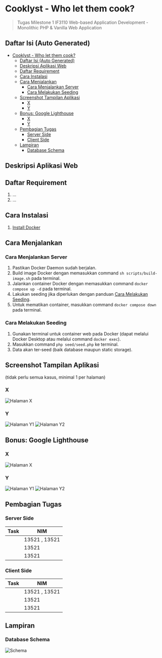 # Cooklyst - Who let them cook?
> Tugas Milestone 1 IF3110 Web-based Application Development - Monolithic PHP & Vanilla Web Application

## Daftar Isi (Auto Generated)
- [Cooklyst - Who let them cook?](#cooklyst---who-let-them-cook)
  - [Daftar Isi (Auto Generated)](#daftar-isi-auto-generated)
  - [Deskripsi Aplikasi Web](#deskripsi-aplikasi-web)
  - [Daftar Requirement](#daftar-requirement)
  - [Cara Instalasi](#cara-instalasi)
  - [Cara Menjalankan](#cara-menjalankan)
    - [Cara Menjalankan Server](#cara-menjalankan-server)
    - [Cara Melakukan Seeding](#cara-melakukan-seeding)
  - [Screenshot Tampilan Aplikasi](#screenshot-tampilan-aplikasi)
    - [X](#x)
    - [Y](#y)
  - [Bonus: Google Lighthouse](#bonus-google-lighthouse)
    - [X](#x-1)
    - [Y](#y-1)
  - [Pembagian Tugas](#pembagian-tugas)
    - [Server Side](#server-side)
    - [Client Side](#client-side)
  - [Lampiran](#lampiran)
    - [Database Schema](#database-schema)

## Deskripsi Aplikasi Web


## Daftar Requirement
1. ...
2. ...

## Cara Instalasi
1. [Install Docker](https://docs.docker.com/engine/install/)

## Cara Menjalankan
### Cara Menjalankan Server
1. Pastikan Docker Daemon sudah berjalan.
2. Build image Docker dengan memasukkan command `sh scripts/build-image.sh` pada terminal.
3. Jalankan container Docker dengan memasukkan command `docker compose up -d` pada terminal.
4. Lakukan seeding jika diperlukan dengan panduan [Cara Melakukan Seeding](#cara-melakukan-seeding).
5. Untuk mematikan container, masukkan command `docker compose down` pada terminal.

### Cara Melakukan Seeding
1. Gunakan terminal untuk container web pada Docker (dapat melalui Docker Desktop atau melalui command `docker exec`).
2. Masukkan command `php seed/seed.php` ke terminal.
3. Data akan ter-seed (baik database maupun static storage).

## Screenshot Tampilan Aplikasi
(tidak perlu semua kasus, minimal 1 per halaman)
### X
![Halaman X](url)

### Y
![Halaman Y1](url)
![Halaman Y2](url)

## Bonus: Google Lighthouse
### X
![Halaman X](url)

### Y
![Halaman Y1](url)
![Halaman Y2](url)

## Pembagian Tugas
### Server Side
| Task                            | NIM                |
| ------------------------------- | ------------------ |
|                                 | 13521   , 13521    |
|                                 | 13521              |
|                                 | 13521              |

### Client Side
| Task                            | NIM                |
| ------------------------------- | ------------------ |
|                                 | 13521   , 13521    |
|                                 | 13521              |
|                                 | 13521              |

## Lampiran
### Database Schema
![Schema](url)
